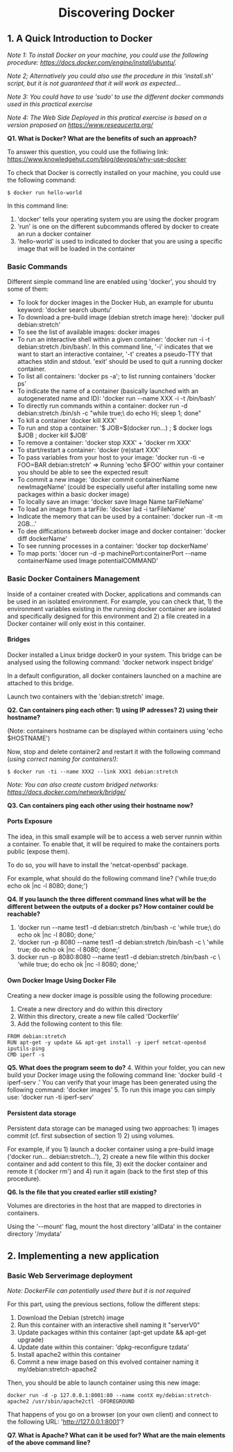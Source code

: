 <center> <h1>Discovering Docker</h1> </center>

## 1. A Quick Introduction to Docker

*Note 1: To install Docker on your machine, you could use the following procedure: https://docs.docker.com/engine/install/ubuntu/.* 

*Note 2; Alternatively you could also use the procedure in this 'install.sh' script, but it is not guaranteed that it will work as expected...*

*Note 3: You could have to use 'sudo' to use the different docker commands used in this practical exercise*

*Note 4: The Web Side Deployed in this pratical exercise is based on a version proposed on https://www.reseaucerta.org/*

**Q1. What is Docker? What are the benefits of such an approach?**

To answer this question, you could use the folliwing link: https://www.knowledgehut.com/blog/devops/why-use-docker

To check that Docker is correctly installed on your machine, you could use the following command:

```console
$ docker run hello-world
```

In  this command line:
  1. 'docker' tells your operating system you are using the docker program
  2. 'run' is one on the different subcommands offered by docker to create an run a docker container
  3. 'hello-world' is used to indicated to docker that you are using a specific image that will be loaded in the container

### Basic Commands

Different simple command line are enabled using 'docker', you should try some of them:
  - To look for docker images in the Docker Hub, an example for ubuntu keyword: 'docker search ubuntu' 
  - To download a pre-build image (debian stretch image here): 'docker pull debian:stretch'
  - To see the list of available images: docker images
  - To run an interactive shell within a given container: 'docker run -i -t debian:stretch /bin/bash'. In this command line, '-i' indicates that we want to start an interactive container, '-t' creates a pseudo-TTY that attaches stdin and stdout. 'exit' should be used to quit a running docker container.
  - To list all containers: 'docker ps -a'; to list running containers 'docker ps'
  - To indicate the name of a container (basically launched with an autogenerated name and ID): 'docker run --name XXX -i -t  /bin/bash'
  - To directly run commands within a container: docker run -d debian:stretch /bin/sh -c "while true;\ do echo Hi; sleep 1; done"
  - To kill a container 'docker kill XXX'
  - To run and stop a container: '$ JOB=$(docker run...) ; $ docker logs $JOB ; docker kill $JOB'
  - To remove a container: 'docker stop XXX' + 'docker rm XXX'
  - To start/restart a container: 'docker (re)start XXX' 
  - To pass variables from your host to your image: 'docker run -ti -e FOO=BAR debian:stretch' => Running 'echo $FOO' within your container you should be able to see the expected result
  - To commit a new image: 'docker commit containerName newImageName' (could be especially useful after installing some new packages within a basic docker image)
  - To locally save an image: 'docker save Image Name tarFileName'
  - To load an image from a tarFile: 'docker lad -i tarFileName'
  - Indicate the memory that can be used by a container: 'docker run -it -m 2GB...'
  - To dee diffications betweeb docker image and docker container: 'docker diff dockerName'
  - To see running processes in a container: 'docker top dockerName'
  - To map ports: 'docer run -d -p machinePort:containerPort --name containerName used Image potentialCOMMAND'


### Basic Docker Containers Management

Inside of a container created with Docker, applications and commands can be used in an isolated environment. For example, you can check that, 1) the environment variables existing in the running docker container are isolated and specifically designed for this environment and 2) a file created in a Docker container will only exist in this container.

#### Bridges

Docker installed a Linux bridge docker0 in your system. This bridge can be analysed using the following command: 'docker network inspect bridge'

In a default configuration, all docker containers launched on a machine are attached to this bridge.

Launch two containers with the 'debian:stretch' image.

**Q2. Can containers ping each other: 1) using IP adresses? 2) using their hostname?**

(Note: containers hostname can be displayed within containers using 'echo $HOSTNAME')

Now, stop and delete container2 and restart it with the following command (*using correct naming for containers!)*:
```console
$ docker run -ti --name XXX2 --link XXX1 debian:stretch
```

*Note: You can also create custom bridged networks: https://docs.docker.com/network/bridge/*

**Q3. Can containers ping each other using their hostname now?**

#### Ports Exposure

The idea, in this small example will be to access a web server runnin within a container. To enable that, it will be required to make the containers ports public (expose them).

To do so, you will have to install the 'netcat-openbsd' package.

For example, what should do the following command line? ('while true;do echo ok |nc -l 8080; done;')

**Q4. If you launch the three different command lines what will be the different between the outputs of a docker ps? How container could be reachable?**

  1. 'docker run --name test1 -d debian:stretch /bin/bash -c 'while true;\ do echo ok |nc -l 8080; done;'
  2. 'docker run -p 8080 --name test1 -d debian:stretch /bin/bash -c \ 'while true; do echo ok |nc -l 8080; done;'
  3. docker run -p 8080:8080 --name test1 -d debian:stretch /bin/bash -c \ 'while true; do echo ok |nc -l 8080; done;'

#### Own Docker Image Using Docker File

Creating a new docker image is possible using the following procedure:
  1. Create a new directory and do within this directory
  2. Within this directory, create a new file called 'Dockerfile'
  3. Add the following content to this file:
```console
FROM debian:stretch
RUN apt-get -y update && apt-get install -y iperf netcat-openbsd iputils-ping
CMD iperf -s
```
**Q5. What does the program seem to do?**
  4. Within your folder, you can new build your Docker image using the following command line: 'docker build -t iperf-serv .' You can verify that your image has been generated using the following command: 'docker images'
  5. To run this image you can simply use: 'docker run -ti iperf-serv' 

#### Persistent data storage

Persistent data storage can be managed using two approaches: 1) images commit (cf. first subsection of section 1) 2) using volumes.

For example, if you 1) launch a docker container using a pre-build image ('docker run... debian:stretch...'), 2) create a new file within this docker container and add content to this file, 3) exit the docker container and remote it ('docker rm') and 4) run it again (back to the first step of this procedure).

**Q6. Is the file that you created earlier still existing?**

Volumes are directories in the host that are mapped to directories in containers. 

Using the '--mount' flag, mount the host directory 'allData' in the container directory '/mydata'


## 2. Implementing a new application

### Basic Web Serverimage deployment

*Note: DockerFile can potentially used there but it is not required*

For this part, using the previous sections, follow the different steps:
  1. Download the Debian (stretch) image
  2. Run this container with an interactive shell naming it "serverV0"
  3. Update packages within this container (apt-get update && apt-get upgrade)
  4. Update date within this container: 'dpkg-reconfigure tzdata'
  5. Install apache2 within this container
  6. Commit a new image based on this evolved container naming it my/debian:stretch-apache2
  
Then, you should be able to launch container using this new image:

```console
docker run -d -p 127.0.0.1:8001:80 --name contX my/debian:stretch-apache2 /usr/sbin/apache2ctl -DFOREGROUND
```

That happens of you go on a browser (on your own client) and connect to the following URL: 'http://127.0.0.1:8001'?

**Q7. What is Apache? What can it be used for? What are the main elements of the above command line?**


